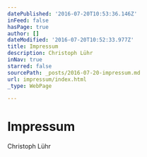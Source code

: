 ```yaml
---
datePublished: '2016-07-20T10:53:36.146Z'
inFeed: false
hasPage: true
author: []
dateModified: '2016-07-20T10:52:33.977Z'
title: Impressum
description: Christoph Lühr
inNav: true
starred: false
sourcePath: _posts/2016-07-20-impressum.md
url: impressum/index.html
_type: WebPage

---
```

# Impressum

Christoph Lühr